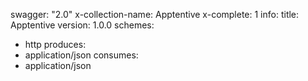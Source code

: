 swagger: "2.0"
x-collection-name: Apptentive
x-complete: 1
info:
  title: Apptentive
  version: 1.0.0
schemes:
- http
produces:
- application/json
consumes:
- application/json